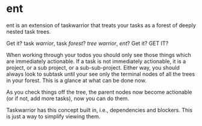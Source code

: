 # ent

ent is an extension of taskwarrior that treats your tasks as a forest of deeply nested task trees.

Get it? task _warrior_, task _forest_? _tree_ _warrior_, _ent_? Get it? GET IT?

When working through your todos you should only see those things which are immediately actionable. If a task is not immediately actionable, it is a project, or a sub project, or a sub-sub-project. Either way, you should always look to subtask until your see only the terminal nodes of all the trees in your forest. This is a glance at what can be done now.

As you check things off the tree, the parent nodes now become actionable (or if not, add more tasks), now you can do them.

Taskwarrior has this concept built in, i.e., dependencies and blockers. This is just a way to simplify viewing them.
